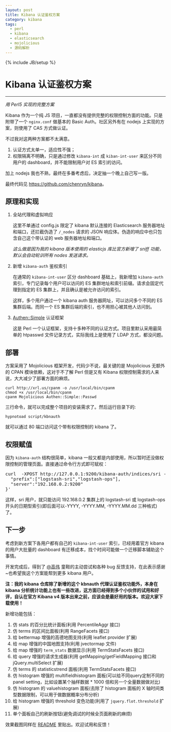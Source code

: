 ```yaml
---
layout: post
title: Kibana 认证鉴权方案
category: kibana
tags:
  - perl
  - kibana
  - elasticsearch
  - mojolicious
  - 源码解析
---
```

{% include JB/setup %}
# Kibana 认证鉴权方案
---
*用 Perl5 实现的完整方案*

Kibana 作为一个纯 JS 项目，一直都没有提供完整的权限控制方面的功能。只是附带了一个 `nginx.conf` 做基本的 Basic Auth。社区另外有在 nodejs 上实现的方案，则使用了 CAS 方式做认证。

不过我对这两种方案都不太满意。

1. 认证方式太单一，适应性不强；
2. 权限隔离不明确，只是通过修改 `kibana-int` 成 `kiban-int-user` 来区分不同用户的 dashboard，并不能限制用户对 ES 索引的访问。

加上 nodejs 我也不熟，最终在多番考虑后，决定抽一个晚上自己写一版。

最终代码见 <https://github.com/chenryn/kibana>。

## 原理和实现

1. 全站代理和虚拟响应

   这里不单通过 config.js 限定了 kibana 默认连接的 Elasticsearch 服务器地址和端口，还拦截伪造了 `/_nodes` 请求的 JSON 响应体。伪造的响应中也只包含自己这个带认证的 web 服务器地址和端口。

   *这么做是因为我的 kibana 版本使用的 elasticjs 库比官方新增了 sniff 功能，默认会自动轮训所有 nodes 发送请求。*

2. 新增 `kibana-auth` 鉴权索引

   在通常的 `kibana-int-user` 区分 dashboard 基础上，我新增加 `kibana-auth` 索引，专门记录每个用户可以访问的 ES 集群地址和索引前缀。请求会固定代理到指定的 ES 集群上，并且确认是被允许访问的索引。

   这样，多个用户通过一个 kibana auth 服务器网址，可以访问多个不同的 ES 集群后端。而同一个 ES 集群后端的索引，也不用担心被其他人访问到。

3. [Authen::Simple](https://metacpan.org/pod/Authen::Simple) 认证框架

   这是 Perl 一个认证框架，支持十多种不同的认证方式。项目里默认采用最简单的 htpasswd 文件记录方式，实际我线上是使用了 LDAP 方式，都没问题。

## 部署

方案采用了 Mojolicious 框架开发，代码少不说，最关键的是 Mojolicious 无额外的 CPAN 模块依赖，这对于不了解 Perl 但是又有 Kibana 权限控制需求的人来说，大大减少了部署方面的麻烦。

    curl http://xrl.us/cpanm -o /usr/local/bin/cpanm
    chmod +x /usr/local/bin/cpanm
    cpanm Mojolicious Authen::Simple::Passwd

三行命令，就可以完成整个项目的安装需求了。然后运行目录下的:

    hypnotoad script/kbnauth

就可以通过 80 端口访问这个带有权限控制的 kibana 了。

## 权限赋值

因为 `kibana-auth` 结构很简单，kibana 一般又都是内部使用，所以暂时还没做权限控制的管理页面。直接通过命令行方式即可赋权：

<pre class="prettyprint linenums">
curl  -XPOST http://127.0.0.1:9200/kibana-auth/indices/sri -d '{
  "prefix":["logstash-sri","logstash-ops"],
  "server":"192.168.0.2:9200"
}'
</pre>

这样，sri 用户，就只能访问 192.168.0.2 集群上的 logstash-sri 或 logstash-ops 开头的日期型索引(即后面可以-YYYY, -YYYY.MM, -YYYY.MM.dd 三种格式)了。

## 下一步

考虑到新方案下各用户都有自己的 `kibana-int-user` 索引，已经用着官方 kibana 的用户大批量的 dashboard 有迁移成本，找个时间可能做一个迁移脚本辅助这个事情。

开发完成后，得到了 [@高伟](http://weibo.com/u/1808998161) 童鞋的主动尝试和各种 bug 反馈支持，在此表示感谢~也希望我这个方案能帮到更多 kibana 用户。

**注：我的 kibana 仓库除了新增的这个 kbnauth 代理认证鉴权功能外，本身在 kibana 分析统计功能上也有一些改进，这方面已经得到多个小伙伴的试用和好评，自认在官方 Kibana v4 版本出来之前，应该会是最好用的版本。欢迎大家下载使用！**

新增功能包括：

1. 仿 stats 的百分比统计面板(利用 PercentileAggr 接口)
2. 仿 terms 的区间比面板(利用 RangeFacets 接口)
3. 给 bettermap 增强的高德地图支持(利用 leaflet provider 扩展)
4. 给 map 增强的中国地图支持(利用 jvectormap 文件)
5. 给 map 增强的 `term_stats` 数据显示(利用 TermStatsFacets 接口)
6. 给 query 增强的请求生成器(利用 getMapping/getFieldMapping 接口和 jQuery.multiSelect 扩展)
7. 仿 terms 的 statisticstrend 面板(利用 TermStatsFacets 接口)
8. 仿 histogram 增强的 multifieldhistogram 面板(可以给不同query定制不同的panel setting，比如设置某个抽样数据 * 1000 倍和另一个全量数据做对比)
9. 仿 histogram 的 valuehistogram 面板(去除了 histogram 面板的 X 轴时间类型数据限制，可以用于做数据概率分布分析)
10. 给 histogram 增强的 threshold 变色功能(利用了 `jquery.flot.threshold` 扩展)
11. 单个面板自己的刷新按钮(避免调试的时候全页面刷新的麻烦)

效果截图同样在 [README](https://github.com/chenryn/kibana/blob/master/README.md) 里贴出。欢迎试用和反馈！
